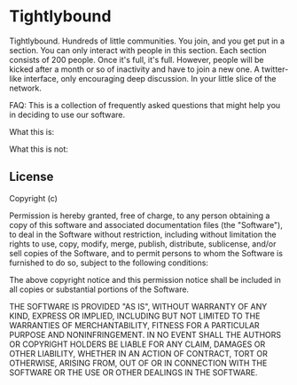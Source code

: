 Tightlybound
============

Tightlybound. Hundreds of little communities. You join, and you get put in a section. You can only interact with people in this section. Each section consists of 200 people. Once it's full, it's full. However, people will be kicked after a month or so of inactivity and have to join a new one. A twitter-like interface, only encouraging deep discussion. In your little slice of the network.

FAQ:
This is a collection of frequently asked questions that might help you in deciding to use our software.

What this is:

What this is not:

## License ##
Copyright (c) <year> <copyright holders>

Permission is hereby granted, free of charge, to any person obtaining a copy of this software and associated documentation files (the "Software"), to deal in the Software without restriction, including without limitation the rights to use, copy, modify, merge, publish, distribute, sublicense, and/or sell copies of the Software, and to permit persons to whom the Software is furnished to do so, subject to the following conditions:

The above copyright notice and this permission notice shall be included in all copies or substantial portions of the Software.

THE SOFTWARE IS PROVIDED "AS IS", WITHOUT WARRANTY OF ANY KIND, EXPRESS OR IMPLIED, INCLUDING BUT NOT LIMITED TO THE WARRANTIES OF MERCHANTABILITY, FITNESS FOR A PARTICULAR PURPOSE AND NONINFRINGEMENT. IN NO EVENT SHALL THE AUTHORS OR COPYRIGHT HOLDERS BE LIABLE FOR ANY CLAIM, DAMAGES OR OTHER LIABILITY, WHETHER IN AN ACTION OF CONTRACT, TORT OR OTHERWISE, ARISING FROM, OUT OF OR IN CONNECTION WITH THE SOFTWARE OR THE USE OR OTHER DEALINGS IN THE SOFTWARE.